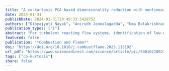 ```yaml
---
title: "A co-kurtosis PCA based dimensionality reduction with nonlinear reconstruction using neural networks"
date: 2024-01-31
publishDate: 2024-01-31T20:49:33.542875Z
authors: ["Dibyajyoti Nayak", "Anirudh Jonnalagadda", "Uma Balakrishnan", "Hemanth Kolla", "Konduri Aditya"]
publication_types: ["1"]
abstract: "For turbulent reacting flow systems, identification of low-dimensional representations of the thermo-chemical state space is vitally important, primarily to significantly reduce the computational cost of device-scale simulations. Principal component analysis (PCA), and its variants, are a widely employed class of methods. Recently, an alternative technique that focuses on higher-order statistical interactions, co-kurtosis PCA (CoK-PCA), has been shown to effectively provide a low-dimensional representation by capturing the stiff chemical dynamics associated with spatiotemporally localized reaction zones. While its effectiveness has only been demonstrated based on a priori analyses with linear reconstruction, in this work, we employ nonlinear techniques to reconstruct the full thermo-chemical state and evaluate the efficacy of CoK-PCA compared to PCA. Specifically, we combine a CoK-PCA-/PCA-based dimensionality reduction (encoding) with an artificial neural network (ANN) based reconstruction (decoding) and examine, a priori, the reconstruction errors of the thermo-chemical state. In addition, we evaluate the errors in species production rates and heat release rates, which are nonlinear functions of the reconstructed state, as a measure of the overall accuracy of the dimensionality reduction technique. We employ four datasets to assess CoK-PCA/PCA coupled with ANN-based reconstruction: zero-dimensional (homogeneous) reactor for autoignition of an ethylene/air mixture that has conventional single-stage ignition kinetics, a dimethyl ether (DME)/air mixture which has two-stage (low and high temperature) ignition kinetics, a one-dimensional freely propagating premixed ethylene/air laminar flame, and a two-dimensional dataset representing turbulent autoignition of ethanol in a homogeneous charge compression ignition (HCCI) engine. Results from the analyses demonstrate the robustness of the CoK-PCA based low-dimensional manifold with ANN reconstruction in accurately capturing the data, specifically from the reaction zones."
featured: false
publication: "*Combustion and Flame*"
doi: "https://doi.org/10.1016/j.combustflame.2023.113192"
url_pdf: "https://www.sciencedirect.com/science/article/pii/S0010218023005667"
tags: ["co-kurtosis"]
share: false
---
```


